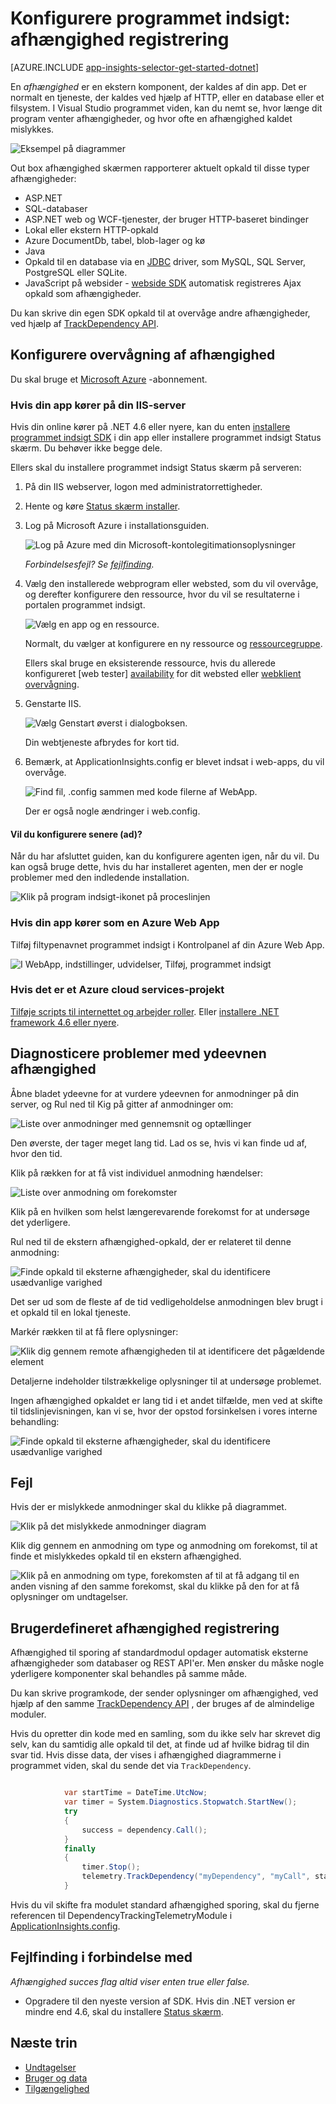 <properties 
    pageTitle="Afhængighed registrering i programmet indsigt" 
    description="Analysere brugen, tilgængelighed og ydeevnen i din lokale eller Microsoft Azure-webprogrammet med programmet indsigt." 
    services="application-insights" 
    documentationCenter=".net"
    authors="alancameronwills" 
    manager="douge"/>

<tags 
    ms.service="application-insights" 
    ms.workload="tbd" 
    ms.tgt_pltfrm="ibiza" 
    ms.devlang="na" 
    ms.topic="article" 
    ms.date="10/24/2016" 
    ms.author="awills"/>


# <a name="set-up-application-insights-dependency-tracking"></a>Konfigurere programmet indsigt: afhængighed registrering


[AZURE.INCLUDE [app-insights-selector-get-started-dotnet](../../includes/app-insights-selector-get-started-dotnet.md)]



En *afhængighed* er en ekstern komponent, der kaldes af din app. Det er normalt en tjeneste, der kaldes ved hjælp af HTTP, eller en database eller et filsystem. I Visual Studio programmet viden, kan du nemt se, hvor længe dit program venter afhængigheder, og hvor ofte en afhængighed kaldet mislykkes.

![Eksempel på diagrammer](./media/app-insights-asp-net-dependencies/10-intro.png)

Out box afhængighed skærmen rapporterer aktuelt opkald til disse typer afhængigheder:

* ASP.NET
 * SQL-databaser
 * ASP.NET web og WCF-tjenester, der bruger HTTP-baseret bindinger
 * Lokal eller ekstern HTTP-opkald
 * Azure DocumentDb, tabel, blob-lager og kø
* Java
 * Opkald til en database via en [JDBC](http://docs.oracle.com/javase/7/docs/technotes/guides/jdbc/) driver, som MySQL, SQL Server, PostgreSQL eller SQLite.
* JavaScript på websider - [webside SDK](app-insights-javascript.md) automatisk registreres Ajax opkald som afhængigheder.

Du kan skrive din egen SDK opkald til at overvåge andre afhængigheder, ved hjælp af [TrackDependency API](app-insights-api-custom-events-metrics.md#track-dependency).


## <a name="to-set-up-dependency-monitoring"></a>Konfigurere overvågning af afhængighed

Du skal bruge et [Microsoft Azure](http://azure.com) -abonnement.

### <a name="if-your-app-runs-on-your-iis-server"></a>Hvis din app kører på din IIS-server

Hvis din online kører på .NET 4.6 eller nyere, kan du enten [installere programmet indsigt SDK](app-insights-asp-net.md) i din app eller installere programmet indsigt Status skærm. Du behøver ikke begge dele.

Ellers skal du installere programmet indsigt Status skærm på serveren:

1. På din IIS webserver, logon med administratorrettigheder.
2. Hente og køre [Status skærm installer](http://go.microsoft.com/fwlink/?LinkId=506648).
4. Log på Microsoft Azure i installationsguiden.

    ![Log på Azure med din Microsoft-kontolegitimationsoplysninger](./media/app-insights-asp-net-dependencies/appinsights-035-signin.png)

    *Forbindelsesfejl? Se [fejlfinding](#troubleshooting).*

5. Vælg den installerede webprogram eller websted, som du vil overvåge, og derefter konfigurere den ressource, hvor du vil se resultaterne i portalen programmet indsigt.

    ![Vælg en app og en ressource.](./media/app-insights-asp-net-dependencies/appinsights-036-configAIC.png)

    Normalt, du vælger at konfigurere en ny ressource og [ressourcegruppe][roles].

    Ellers skal bruge en eksisterende ressource, hvis du allerede konfigureret [web tester] [ availability] for dit websted eller [webklient overvågning][client].

6. Genstarte IIS.

    ![Vælg Genstart øverst i dialogboksen.](./media/app-insights-asp-net-dependencies/appinsights-036-restart.png)

    Din webtjeneste afbrydes for kort tid.

6. Bemærk, at ApplicationInsights.config er blevet indsat i web-apps, du vil overvåge.

    ![Find fil, .config sammen med kode filerne af WebApp.](./media/app-insights-asp-net-dependencies/appinsights-034-aiconfig.png)

   Der er også nogle ændringer i web.config.

#### <a name="want-to-reconfigure-later"></a>Vil du konfigurere senere (ad)?

Når du har afsluttet guiden, kan du konfigurere agenten igen, når du vil. Du kan også bruge dette, hvis du har installeret agenten, men der er nogle problemer med den indledende installation.

![Klik på program indsigt-ikonet på proceslinjen](./media/app-insights-asp-net-dependencies/appinsights-033-aicRunning.png)


### <a name="if-your-app-runs-as-an-azure-web-app"></a>Hvis din app kører som en Azure Web App

Tilføj filtypenavnet programmet indsigt i Kontrolpanel af din Azure Web App.

![I WebApp, indstillinger, udvidelser, Tilføj, programmet indsigt](./media/app-insights-asp-net-dependencies/05-extend.png)


### <a name="if-its-an-azure-cloud-services-project"></a>Hvis det er et Azure cloud services-projekt

[Tilføje scripts til internettet og arbejder roller](app-insights-cloudservices.md#dependencies). Eller [installere .NET framework 4.6 eller nyere](../cloud-services/cloud-services-dotnet-install-dotnet.md).

## <a name="diagnosis"></a>Diagnosticere problemer med ydeevnen afhængighed

Åbne bladet ydeevne for at vurdere ydeevnen for anmodninger på din server, og Rul ned til Kig på gitter af anmodninger om:

![Liste over anmodninger med gennemsnit og optællinger](./media/app-insights-asp-net-dependencies/02-reqs.png)

Den øverste, der tager meget lang tid. Lad os se, hvis vi kan finde ud af, hvor den tid.

Klik på rækken for at få vist individuel anmodning hændelser:


![Liste over anmodning om forekomster](./media/app-insights-asp-net-dependencies/03-instances.png)

Klik på en hvilken som helst længerevarende forekomst for at undersøge det yderligere.

Rul ned til de ekstern afhængighed-opkald, der er relateret til denne anmodning:

![Finde opkald til eksterne afhængigheder, skal du identificere usædvanlige varighed](./media/app-insights-asp-net-dependencies/04-dependencies.png)

Det ser ud som de fleste af de tid vedligeholdelse anmodningen blev brugt i et opkald til en lokal tjeneste. 


Markér rækken til at få flere oplysninger:

![Klik dig gennem remote afhængigheden til at identificere det pågældende element](./media/app-insights-asp-net-dependencies/05-detail.png)

Detaljerne indeholder tilstrækkelige oplysninger til at undersøge problemet.


Ingen afhængighed opkaldet er lang tid i et andet tilfælde, men ved at skifte til tidslinjevisningen, kan vi se, hvor der opstod forsinkelsen i vores interne behandling:


![Finde opkald til eksterne afhængigheder, skal du identificere usædvanlige varighed](./media/app-insights-asp-net-dependencies/04-1.png)


## <a name="failures"></a>Fejl

Hvis der er mislykkede anmodninger skal du klikke på diagrammet.

![Klik på det mislykkede anmodninger diagram](./media/app-insights-asp-net-dependencies/06-fail.png)

Klik dig gennem en anmodning om type og anmodning om forekomst, til at finde et mislykkedes opkald til en ekstern afhængighed.


![Klik på en anmodning om type, forekomsten af til at få adgang til en anden visning af den samme forekomst, skal du klikke på den for at få oplysninger om undtagelser.](./media/app-insights-asp-net-dependencies/07-faildetail.png)


## <a name="custom-dependency-tracking"></a>Brugerdefineret afhængighed registrering

Afhængighed til sporing af standardmodul opdager automatisk eksterne afhængigheder som databaser og REST API'er. Men ønsker du måske nogle yderligere komponenter skal behandles på samme måde. 

Du kan skrive programkode, der sender oplysninger om afhængighed, ved hjælp af den samme [TrackDependency API](app-insights-api-custom-events-metrics.md#track-dependency) , der bruges af de almindelige moduler.

Hvis du opretter din kode med en samling, som du ikke selv har skrevet dig selv, kan du samtidig alle opkald til det, at finde ud af hvilke bidrag til din svar tid. Hvis disse data, der vises i afhængighed diagrammerne i programmet viden, skal du sende det via `TrackDependency`.

```C#

            var startTime = DateTime.UtcNow;
            var timer = System.Diagnostics.Stopwatch.StartNew();
            try
            {
                success = dependency.Call();
            }
            finally
            {
                timer.Stop();
                telemetry.TrackDependency("myDependency", "myCall", startTime, timer.Elapsed, success);
            }
```

Hvis du vil skifte fra modulet standard afhængighed sporing, skal du fjerne referencen til DependencyTrackingTelemetryModule i [ApplicationInsights.config](app-insights-configuration-with-applicationinsights-config.md).

## <a name="troubleshooting"></a>Fejlfinding i forbindelse med

*Afhængighed succes flag altid viser enten true eller false.*

* Opgradere til den nyeste version af SDK. Hvis din .NET version er mindre end 4.6, skal du installere [Status skærm](app-insights-monitor-performance-live-website-now.md).

## <a name="next-steps"></a>Næste trin

- [Undtagelser](app-insights-asp-net-exceptions.md)
- [Bruger og data][client]
- [Tilgængelighed](app-insights-monitor-web-app-availability.md)




<!--Link references-->

[api]: app-insights-api-custom-events-metrics.md
[apikey]: app-insights-api-custom-events-metrics.md#ikey
[availability]: app-insights-monitor-web-app-availability.md
[azure]: ../insights-perf-analytics.md
[client]: app-insights-javascript.md
[diagnostic]: app-insights-diagnostic-search.md
[metrics]: app-insights-metrics-explorer.md
[netlogs]: app-insights-asp-net-trace-logs.md
[portal]: http://portal.azure.com/
[qna]: app-insights-troubleshoot-faq.md
[redfield]: app-insights-asp-net-dependencies.md
[roles]: app-insights-resources-roles-access-control.md

 
